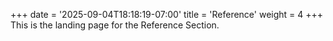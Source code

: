 +++
date = '2025-09-04T18:18:19-07:00'
title = 'Reference'
weight = 4
+++
This is the landing page for the Reference Section.
